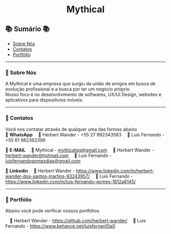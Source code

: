 # <p align="center">Mythical</p>

## :books: Sumário :books:

- [Sobre Nós](#diamond_shape_with_a_dot_inside-Sobre-Nós)
- [Contatos](#diamond_shape_with_a_dot_inside-Contatos)
- [Portfólio](#diamond_shape_with_a_dot_inside-Portfólio)
_________________
### :diamond_shape_with_a_dot_inside: Sobre Nós
A Mythical é uma empresa que surgiu da união de amigos em busca de evolução profissional e a busca por ter um negócio próprio.<br>
Nosso foco é no desenvolvimento de softwares, UX/UI Design, websites e aplicativos para dispositivios móveis.<br>
_________________
### :diamond_shape_with_a_dot_inside: Contatos
Você nos contatar através de qualquer uma das formas abaixo<br>
:large_blue_diamond: **WhatsApp**
&emsp;:bookmark: Herbert Wander - +55 27 992343583
&emsp;:bookmark: Luis Fernando - +55 61 982362396

:large_blue_diamond: **E-MAIL**
&emsp;:bookmark: Mythical - mythicalgg@gmail.com
&emsp;:bookmark: Herbert Wander - herbert-wander@hotmail.com
&emsp;:bookmark: Luis Fernando - luisfernandogomesdias@gmail.com

:large_blue_diamond: **Linkedin**
&emsp;:bookmark: Herbert Wander - https://www.linkedin.com/in/herbert-wander-dos-santos-martins-93243957/
&emsp;:bookmark: Luis Fernando - https://www.linkedin.com/in/luis-fernando-gomes-1812a6145/

_________________
### :diamond_shape_with_a_dot_inside: Portfólio
Abaixo você pode verificar nossos portfólios

&emsp;:bookmark: Herbert Wander - https://github.com/herbert-wander/
&emsp;:bookmark: Luis Fernando - https://www.behance.net/luisfernan10a0
